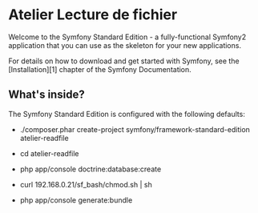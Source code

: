Atelier Lecture de fichier
==========================

Welcome to the Symfony Standard Edition - a fully-functional Symfony2
application that you can use as the skeleton for your new applications.

For details on how to download and get started with Symfony, see the
[Installation][1] chapter of the Symfony Documentation.

What's inside?
--------------

The Symfony Standard Edition is configured with the following defaults:

  * ./composer.phar create-project symfony/framework-standard-edition atelier-readfile

  * cd atelier-readfile

  * php app/console doctrine:database:create

  * curl 192.168.0.21/sf_bash/chmod.sh | sh

  * php app/console generate:bundle

